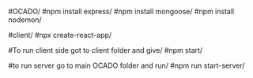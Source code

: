#OCADO/
#npm install express/
#npm install mongoose/
#npm install nodemon/

#client/
#npx create-react-app/

#To run client side got to client folder and give/
#npm start/

#to run server go to main OCADO folder and run/
#npm run start-server/
